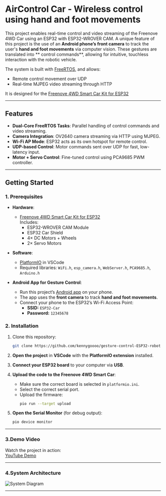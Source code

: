 # AirControl Car - Wireless control using hand and foot movements

This project enables real-time control and video streaming of the Freenove 4WD Car using an ESP32 with ESP32-WROVER CAM. A unique feature of this project is the use of an **Android phone’s front camera** to track the user's **hand and foot movements** via computer vision. These gestures are translated into ** control commands**, allowing for intuitive, touchless interaction with the robotic vehicle.

The system is built with [FreeRTOS](), and allows:

- Remote control movement over UDP
- Real-time MJPEG video streaming through HTTP

It is designed for the [Freenove 4WD Smart Car Kit for ESP32](https://store.freenove.com/products/fnk0053)

---

## Features

- **Dual-Core FreeRTOS Tasks**: Parallel handling of control commands and video streaming.
- **Camera Integration**: OV2640 camera streaming via HTTP using MJPEG.
- **Wi-Fi AP Mode**: ESP32 acts as its own hotspot for remote control.
- **UDP-based Control**: Motor commands sent over UDP for fast, low-latency input.
- **Motor + Servo Control**: Fine-tuned control using PCA9685 PWM controller.

---

## Getting Started

### 1. Prerequisites

- **Hardware**:
  - [Freenove 4WD Smart Car Kit for ESP32](https://store.freenove.com/products/fnk0053)  
  Includes:
    - ESP32-WROVER CAM Module  
    - ESP32 Car Shield  
    - 4× DC Motors + Wheels  
    - 2× Servo Motors    
- **Software**:
  - [PlatformIO](https://platformio.org/) in VSCode
  - Required libraries: `WiFi.h`, `esp_camera.h`, `WebServer.h`, `PCA9685.h`, `Arduino.h`
 
- **Android App for Gesture Control**:
  - Run this project’s [Android app](https://github.com/kennygoooo/gesture-control-app.git) on your phone.  
  - The app uses the **front camera** to track **hand and foot movements**.
  - Connect your phone to the ESP32’s Wi-Fi Access Point:  
    - **SSID:** `ESP32-Car`  
    - **Password:** `12345678`

 

### 2. Installation

1. Clone this repository:
   ```bash
   git clone https://github.com/kennygoooo/gesture-control-ESP32-robotic-vehicle.git
   
2. **Open the project** in **VSCode** with the **PlatformIO extension** installed.

3. **Connect your ESP32 board** to your computer via **USB**.

4. **Upload the code to the Freenove 4WD Smart Car**:
   - Make sure the correct board is selected in `platformio.ini`.
   - Select the correct serial port.
   - Upload the firmware:
     ```bash
     pio run --target upload
     ```

5. **Open the Serial Monitor** (for debug output):
   ```bash
   pio device monitor
   ```
   
---

### 3.Demo Video

Watch the project in action:  
[YouTube Demo](https://youtube.com/shorts/OtwPKSwx-Y8)

---

### 4.System Architecture
![System Diagram](https://drive.google.com/uc?export=view&id=117BBJ2OMhRqG3LdELHGqwN1iL7YeLGva)

---
